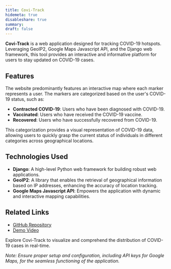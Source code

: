 ```yaml
---
title: Covi-Track
hidemeta: true
disableshare: true
summary: 
draft: false
---
```


**Covi-Track** is a web application designed for tracking COVID-19 hotspots. Leveraging GeoIP2, Google Maps Javascript API, and the Django web framework, this tool provides an interactive and informative platform for users to stay updated on COVID-19 cases.

## Features

The website predominantly features an interactive map where each marker represents a user. The markers are categorized based on the user's COVID-19 status, such as:

- **Contracted COVID-19**: Users who have been diagnosed with COVID-19.
- **Vaccinated**: Users who have received the COVID-19 vaccine.
- **Recovered**: Users who have successfully recovered from COVID-19.

This categorization provides a visual representation of COVID-19 data, allowing users to quickly grasp the current status of individuals in different categories across geographical locations.

## Technologies Used

- **Django**: A high-level Python web framework for building robust web applications.
- **GeoIP2**: A library that enables the retrieval of geographical information based on IP addresses, enhancing the accuracy of location tracking.
- **Google Maps Javascript API**: Empowers the application with dynamic and interactive mapping capabilities.

## Related Links

- [GitHub Repository](https://github.com/vishruthdevan/covi-track/)
- [Demo Video](https://drive.google.com/file/d/1tDr5pGwVRg2OCy2sEkAOwfj08iurTKaC/view?usp=sharing)

Explore Covi-Track to visualize and comprehend the distribution of COVID-19 cases in real-time.

*Note: Ensure proper setup and configuration, including API keys for Google Maps, for the seamless functioning of the application.*
